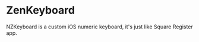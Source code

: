 ZenKeyboard
===========

NZKeyboard is a custom iOS numeric keyboard, it's just like Square Register app.